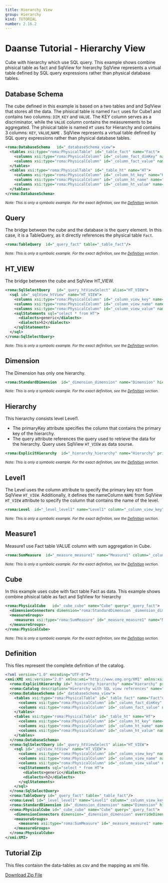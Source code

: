 ```yaml
---
title: Hierarchy View
group: Hierarchy
kind: TUTORIAL
number: 2.16.2
---
```

# Daanse Tutorial - Hierarchy View

Cube with hierarchy which use SQL query. This example shows combine phisical table as fact and SqlView for hierarchy
SqlView represents a virtual table defined by SQL query expressions rather than physical database tables.


## Database Schema

The cube defined in this example is based on a two tables and and SqlView that stores all the data.
The phisical table is named `Fact` uses for Cube1 and contains two columns: `DIM_KEY` and `VALUE`.
The KEY column serves as a discriminator, while the `VALUE` column contains the measurements to be aggregated.
The phisical table is named `HT` uses for Hierarchy and contains 3 columns: `KEY`, `VALUE`,`NAME` .
SqlView represents a virtual table defined by SQL query expressions rather than physical database tables.


```xml
<roma:DatabaseSchema   id="_databaseSchema_view">
  <tables xsi:type="roma:PhysicalTable" id="_table_fact" name="Fact">
    <columns xsi:type="roma:PhysicalColumn" id="_column_fact_dimKey" name="DIM_KEY"/>
    <columns xsi:type="roma:PhysicalColumn" id="_column_fact_value" name="VALUE" type="Integer"/>
  </tables>
  <tables xsi:type="roma:PhysicalTable" id="_table_ht" name="HT">
    <columns xsi:type="roma:PhysicalColumn" id="_column_ht_key" name="KEY" type="Integer"/>
    <columns xsi:type="roma:PhysicalColumn" id="_column_ht_name" name="NAME"/>
    <columns xsi:type="roma:PhysicalColumn" id="_column_ht_value" name="VALUE" type="Integer"/>
  </tables>
</roma:DatabaseSchema>

```
*<small>Note: This is only a symbolic example. For the exact definition, see the [Definition](#definition) section.</small>*
## Query

The bridge between the cube and the database is the query element. In this case, it is a TableQuery,
as it directly references the physical table `Fact`.


```xml
<roma:TableQuery  id="_query_fact" table="_table_fact"/>

```
*<small>Note: This is only a symbolic example. For the exact definition, see the [Definition](#definition) section.</small>*
## HT_VIEW

The bridge between the cube and SqlView HT_VIEW.


```xml
<roma:SqlSelectQuery   id="_query_htViewSelect" alias="HT_VIEW">
  <sql id="_sqlView_htView" name="HT_VIEW">
    <columns xsi:type="roma:PhysicalColumn" id="_column_view_key" name="KEY" type="Integer"/>
    <columns xsi:type="roma:PhysicalColumn" id="_column_view_name" name="NAME"/>
    <columns xsi:type="roma:PhysicalColumn" id="_column_view_value" name="VALUE" type="Integer"/>
    <sqlStatements sql="select * from HT">
      <dialects>generic</dialects>
      <dialects>h2</dialects>
    </sqlStatements>
  </sql>
</roma:SqlSelectQuery>

```
*<small>Note: This is only a symbolic example. For the exact definition, see the [Definition](#definition) section.</small>*
## Dimension

The Dimension has only one hierarchy.


```xml
<roma:StandardDimension  id="_dimension_dimension" name="Dimension" hierarchies="roma:ExplicitHierarchy _hierarchy_hierarchy"/>

```
*<small>Note: This is only a symbolic example. For the exact definition, see the [Definition](#definition) section.</small>*
## Hierarchy

This hierarchy consists level Level1.
- The primaryKey attribute specifies the column that contains the primary key of the hierarchy.
- The query attribute references the query used to retrieve the data for the hierarchy.
Query uses SqlView `HT_VIEW` as data sourse.


```xml
<roma:ExplicitHierarchy  id="_hierarchy_hierarchy" name="Hierarchy" primaryKey="_column_view_key" query="roma:SqlSelectQuery _query_htViewSelect" levels="_level_level1"/>

```
*<small>Note: This is only a symbolic example. For the exact definition, see the [Definition](#definition) section.</small>*
## Level1

The Level uses the column attribute to specify the primary key `KEY` from SqlView `HT_VIEW`.
Additionally, it defines the nameColumn `NAME` from SqlView `HT_VIEW` attribute  to specify
the column that contains the name of the level.


```xml
<roma:Level  id="_level_level1" name="Level1" column="_column_view_key" nameColumn="_column_view_name"/>

```
*<small>Note: This is only a symbolic example. For the exact definition, see the [Definition](#definition) section.</small>*
## Measure1

Measure1 use Fact table VALUE column with sum aggregation in Cube.


```xml
<roma:SumMeasure  id="_measure_measure1" name="Measure1" column="_column_fact_value"/>

```
*<small>Note: This is only a symbolic example. For the exact definition, see the [Definition](#definition) section.</small>*
## Cube

In this example uses cube with fact table Fact as data. This example shows combine phisical table as fact and SqlView for hierarchy


```xml
<roma:PhysicalCube   id="_cube_cube" name="Cube" query="_query_fact">
  <dimensionConnectors dimension="roma:StandardDimension _dimension_dimension" overrideDimensionName="Dimension" id="_dimensionConnector_dimension"/>
  <measureGroups>
    <measures xsi:type="roma:SumMeasure" id="_measure_measure1" name="Measure1" column="_column_fact_value"/>
  </measureGroups>
</roma:PhysicalCube>

```
*<small>Note: This is only a symbolic example. For the exact definition, see the [Definition](#definition) section.</small>*

## Definition

This files represent the complete definition of the catalog.

```xml
<?xml version="1.0" encoding="UTF-8"?>
<xmi:XMI xmi:version="2.0" xmlns:xmi="http://www.omg.org/XMI" xmlns:xsi="http://www.w3.org/2001/XMLSchema-instance" xmlns:roma="https://www.daanse.org/spec/org.eclipse.daanse.rolap.mapping">
  <roma:ExplicitHierarchy id="_hierarchy_hierarchy" name="Hierarchy" primaryKey="_column_view_key" query="_query_htViewSelect" levels="_level_level1"/>
  <roma:Catalog description="Hierarchy with SQL view references" name="Daanse Tutorial - Hierarchy View" cubes="_cube_cube" dbschemas="_databaseSchema_view"/>
  <roma:DatabaseSchema id="_databaseSchema_view">
    <tables xsi:type="roma:PhysicalTable" id="_table_fact" name="Fact">
      <columns xsi:type="roma:PhysicalColumn" id="_column_fact_dimKey" name="DIM_KEY"/>
      <columns xsi:type="roma:PhysicalColumn" id="_column_fact_value" name="VALUE" type="Integer"/>
    </tables>
    <tables xsi:type="roma:PhysicalTable" id="_table_ht" name="HT">
      <columns xsi:type="roma:PhysicalColumn" id="_column_ht_key" name="KEY" type="Integer"/>
      <columns xsi:type="roma:PhysicalColumn" id="_column_ht_name" name="NAME"/>
      <columns xsi:type="roma:PhysicalColumn" id="_column_ht_value" name="VALUE" type="Integer"/>
    </tables>
  </roma:DatabaseSchema>
  <roma:SqlSelectQuery id="_query_htViewSelect" alias="HT_VIEW">
    <sql id="_sqlView_htView" name="HT_VIEW">
      <columns xsi:type="roma:PhysicalColumn" id="_column_view_key" name="KEY" type="Integer"/>
      <columns xsi:type="roma:PhysicalColumn" id="_column_view_name" name="NAME"/>
      <columns xsi:type="roma:PhysicalColumn" id="_column_view_value" name="VALUE" type="Integer"/>
      <sqlStatements sql="select * from HT">
        <dialects>generic</dialects>
        <dialects>h2</dialects>
      </sqlStatements>
    </sql>
  </roma:SqlSelectQuery>
  <roma:TableQuery id="_query_fact" table="_table_fact"/>
  <roma:Level id="_level_level1" name="Level1" column="_column_view_key" nameColumn="_column_view_name"/>
  <roma:StandardDimension id="_dimension_dimension" name="Dimension" hierarchies="_hierarchy_hierarchy"/>
  <roma:PhysicalCube id="_cube_cube" name="Cube" query="_query_fact">
    <dimensionConnectors dimension="_dimension_dimension" overrideDimensionName="Dimension" id="_dimensionConnector_dimension"/>
    <measureGroups>
      <measures xsi:type="roma:SumMeasure" id="_measure_measure1" name="Measure1" column="_column_fact_value"/>
    </measureGroups>
  </roma:PhysicalCube>
</xmi:XMI>

```



## Tutorial Zip
This files contaisn the data-tables as csv and the mapping as xmi file.

<a href="./zip/tutorial.hierarchy.view.zip" download>Download Zip File</a>
